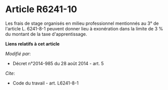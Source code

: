# Article R6241-10

Les frais de stage organisés en milieu professionnel mentionnés au 3° de l'article L. 6241-8-1 peuvent donner lieu à
exonération dans la limite de 3 % du montant de la taxe d'apprentissage.

**Liens relatifs à cet article**

_Modifié par_:

  - Décret n°2014-985 du 28 août 2014 - art. 5

_Cite_:

  - Code du travail - art. L6241-8-1
